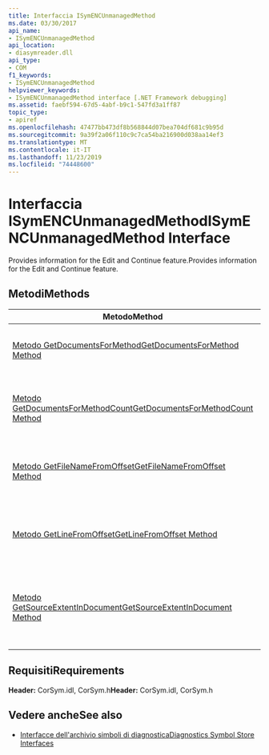 ```yaml
---
title: Interfaccia ISymENCUnmanagedMethod
ms.date: 03/30/2017
api_name:
- ISymENCUnmanagedMethod
api_location:
- diasymreader.dll
api_type:
- COM
f1_keywords:
- ISymENCUnmanagedMethod
helpviewer_keywords:
- ISymENCUnmanagedMethod interface [.NET Framework debugging]
ms.assetid: faebf594-67d5-4abf-b9c1-547fd3a1ff87
topic_type:
- apiref
ms.openlocfilehash: 47477bb473df8b568844d07bea704df681c9b95d
ms.sourcegitcommit: 9a39f2a06f110c9c7ca54ba216900d038aa14ef3
ms.translationtype: MT
ms.contentlocale: it-IT
ms.lasthandoff: 11/23/2019
ms.locfileid: "74448600"
---
```

# <a name="isymencunmanagedmethod-interface"></a><span data-ttu-id="16314-102">Interfaccia ISymENCUnmanagedMethod</span><span class="sxs-lookup"><span data-stu-id="16314-102">ISymENCUnmanagedMethod Interface</span></span>
<span data-ttu-id="16314-103">Provides information for the Edit and Continue feature.</span><span class="sxs-lookup"><span data-stu-id="16314-103">Provides information for the Edit and Continue feature.</span></span>  
  
## <a name="methods"></a><span data-ttu-id="16314-104">Metodi</span><span class="sxs-lookup"><span data-stu-id="16314-104">Methods</span></span>  
  
|<span data-ttu-id="16314-105">Metodo</span><span class="sxs-lookup"><span data-stu-id="16314-105">Method</span></span>|<span data-ttu-id="16314-106">Descrizione</span><span class="sxs-lookup"><span data-stu-id="16314-106">Description</span></span>|  
|------------|-----------------|  
|[<span data-ttu-id="16314-107">Metodo GetDocumentsForMethod</span><span class="sxs-lookup"><span data-stu-id="16314-107">GetDocumentsForMethod Method</span></span>](../../../../docs/framework/unmanaged-api/diagnostics/isymencunmanagedmethod-getdocumentsformethod-method.md)|<span data-ttu-id="16314-108">Gets the documents that this method has lines in.</span><span class="sxs-lookup"><span data-stu-id="16314-108">Gets the documents that this method has lines in.</span></span>|  
|[<span data-ttu-id="16314-109">Metodo GetDocumentsForMethodCount</span><span class="sxs-lookup"><span data-stu-id="16314-109">GetDocumentsForMethodCount Method</span></span>](../../../../docs/framework/unmanaged-api/diagnostics/isymencunmanagedmethod-getdocumentsformethodcount-method.md)|<span data-ttu-id="16314-110">Gets the number of documents that this method has lines in.</span><span class="sxs-lookup"><span data-stu-id="16314-110">Gets the number of documents that this method has lines in.</span></span>|  
|[<span data-ttu-id="16314-111">Metodo GetFileNameFromOffset</span><span class="sxs-lookup"><span data-stu-id="16314-111">GetFileNameFromOffset Method</span></span>](../../../../docs/framework/unmanaged-api/diagnostics/isymencunmanagedmethod-getfilenamefromoffset-method.md)|<span data-ttu-id="16314-112">Gets the file name for the line associated with an offset.</span><span class="sxs-lookup"><span data-stu-id="16314-112">Gets the file name for the line associated with an offset.</span></span>|  
|[<span data-ttu-id="16314-113">Metodo GetLineFromOffset</span><span class="sxs-lookup"><span data-stu-id="16314-113">GetLineFromOffset Method</span></span>](../../../../docs/framework/unmanaged-api/diagnostics/isymencunmanagedmethod-getlinefromoffset-method.md)|<span data-ttu-id="16314-114">Gets the line information associated with an offset.</span><span class="sxs-lookup"><span data-stu-id="16314-114">Gets the line information associated with an offset.</span></span>|  
|[<span data-ttu-id="16314-115">Metodo GetSourceExtentInDocument</span><span class="sxs-lookup"><span data-stu-id="16314-115">GetSourceExtentInDocument Method</span></span>](../../../../docs/framework/unmanaged-api/diagnostics/isymencunmanagedmethod-getsourceextentindocument-method.md)|<span data-ttu-id="16314-116">Gets the smallest start line and largest end line for the method in a specific document.</span><span class="sxs-lookup"><span data-stu-id="16314-116">Gets the smallest start line and largest end line for the method in a specific document.</span></span>|  
  
## <a name="requirements"></a><span data-ttu-id="16314-117">Requisiti</span><span class="sxs-lookup"><span data-stu-id="16314-117">Requirements</span></span>  
 <span data-ttu-id="16314-118">**Header:** CorSym.idl, CorSym.h</span><span class="sxs-lookup"><span data-stu-id="16314-118">**Header:** CorSym.idl, CorSym.h</span></span>  
  
## <a name="see-also"></a><span data-ttu-id="16314-119">Vedere anche</span><span class="sxs-lookup"><span data-stu-id="16314-119">See also</span></span>

- [<span data-ttu-id="16314-120">Interfacce dell'archivio simboli di diagnostica</span><span class="sxs-lookup"><span data-stu-id="16314-120">Diagnostics Symbol Store Interfaces</span></span>](../../../../docs/framework/unmanaged-api/diagnostics/diagnostics-symbol-store-interfaces.md)

